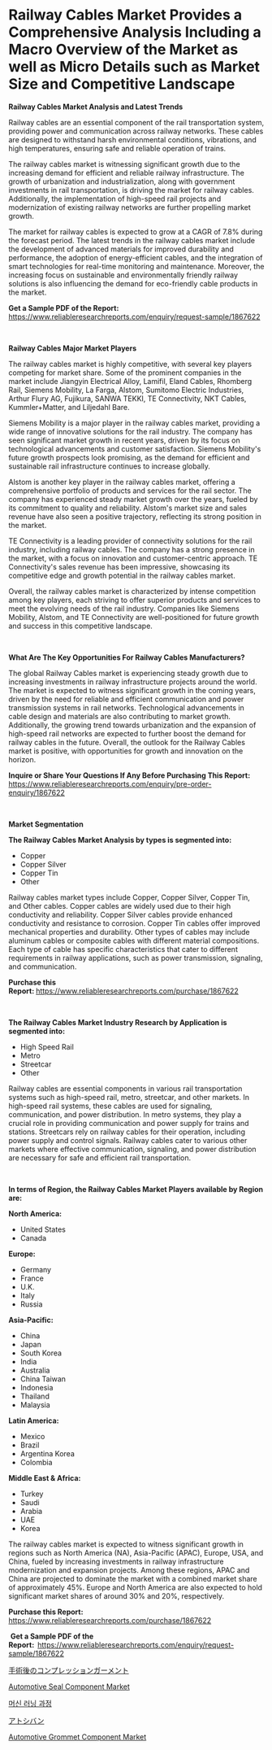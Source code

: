 <p><h1>Railway Cables Market Provides a Comprehensive Analysis Including a Macro Overview of the Market as well as Micro Details such as Market Size and Competitive Landscape</h1></p><p><strong>Railway Cables Market Analysis and Latest Trends</strong></p>
<p><p>Railway cables are an essential component of the rail transportation system, providing power and communication across railway networks. These cables are designed to withstand harsh environmental conditions, vibrations, and high temperatures, ensuring safe and reliable operation of trains.</p><p>The railway cables market is witnessing significant growth due to the increasing demand for efficient and reliable railway infrastructure. The growth of urbanization and industrialization, along with government investments in rail transportation, is driving the market for railway cables. Additionally, the implementation of high-speed rail projects and modernization of existing railway networks are further propelling market growth.</p><p>The market for railway cables is expected to grow at a CAGR of 7.8% during the forecast period. The latest trends in the railway cables market include the development of advanced materials for improved durability and performance, the adoption of energy-efficient cables, and the integration of smart technologies for real-time monitoring and maintenance. Moreover, the increasing focus on sustainable and environmentally friendly railway solutions is also influencing the demand for eco-friendly cable products in the market.</p></p>
<p><strong>Get a Sample PDF of the Report:&nbsp;</strong> <a href="https://www.reliableresearchreports.com/enquiry/request-sample/1867622">https://www.reliableresearchreports.com/enquiry/request-sample/1867622</a></p>
<p>&nbsp;</p>
<p><strong>Railway Cables Major Market Players</strong></p>
<p><p>The railway cables market is highly competitive, with several key players competing for market share. Some of the prominent companies in the market include Jiangyin Electrical Alloy, Lamifil, Eland Cables, Rhomberg Rail, Siemens Mobility, La Farga, Alstom, Sumitomo Electric Industries, Arthur Flury AG, Fujikura, SANWA TEKKI, TE Connectivity, NKT Cables, Kummler+Matter, and Liljedahl Bare.</p><p>Siemens Mobility is a major player in the railway cables market, providing a wide range of innovative solutions for the rail industry. The company has seen significant market growth in recent years, driven by its focus on technological advancements and customer satisfaction. Siemens Mobility's future growth prospects look promising, as the demand for efficient and sustainable rail infrastructure continues to increase globally.</p><p>Alstom is another key player in the railway cables market, offering a comprehensive portfolio of products and services for the rail sector. The company has experienced steady market growth over the years, fueled by its commitment to quality and reliability. Alstom's market size and sales revenue have also seen a positive trajectory, reflecting its strong position in the market.</p><p>TE Connectivity is a leading provider of connectivity solutions for the rail industry, including railway cables. The company has a strong presence in the market, with a focus on innovation and customer-centric approach. TE Connectivity's sales revenue has been impressive, showcasing its competitive edge and growth potential in the railway cables market.</p><p>Overall, the railway cables market is characterized by intense competition among key players, each striving to offer superior products and services to meet the evolving needs of the rail industry. Companies like Siemens Mobility, Alstom, and TE Connectivity are well-positioned for future growth and success in this competitive landscape.</p></p>
<p>&nbsp;</p>
<p><strong>What Are The Key Opportunities For Railway Cables Manufacturers?</strong></p>
<p><p>The global Railway Cables market is experiencing steady growth due to increasing investments in railway infrastructure projects around the world. The market is expected to witness significant growth in the coming years, driven by the need for reliable and efficient communication and power transmission systems in rail networks. Technological advancements in cable design and materials are also contributing to market growth. Additionally, the growing trend towards urbanization and the expansion of high-speed rail networks are expected to further boost the demand for railway cables in the future. Overall, the outlook for the Railway Cables market is positive, with opportunities for growth and innovation on the horizon.</p></p>
<p><strong>Inquire or Share Your Questions If Any Before Purchasing This Report:</strong> <a href="https://www.reliableresearchreports.com/enquiry/pre-order-enquiry/1867622">https://www.reliableresearchreports.com/enquiry/pre-order-enquiry/1867622</a></p>
<p>&nbsp;</p>
<p><strong>Market Segmentation</strong></p>
<p><strong>The Railway Cables Market Analysis by types is segmented into:</strong></p>
<p><ul><li>Copper</li><li>Copper Silver</li><li>Copper Tin</li><li>Other</li></ul></p>
<p><p>Railway cables market types include Copper, Copper Silver, Copper Tin, and Other cables. Copper cables are widely used due to their high conductivity and reliability. Copper Silver cables provide enhanced conductivity and resistance to corrosion. Copper Tin cables offer improved mechanical properties and durability. Other types of cables may include aluminum cables or composite cables with different material compositions. Each type of cable has specific characteristics that cater to different requirements in railway applications, such as power transmission, signaling, and communication.</p></p>
<p><strong>Purchase this Report:&nbsp;</strong><a href="https://www.reliableresearchreports.com/purchase/1867622">https://www.reliableresearchreports.com/purchase/1867622</a></p>
<p>&nbsp;</p>
<p><strong>The Railway Cables Market Industry Research by Application is segmented into:</strong></p>
<p><ul><li>High Speed Rail</li><li>Metro</li><li>Streetcar</li><li>Other</li></ul></p>
<p><p>Railway cables are essential components in various rail transportation systems such as high-speed rail, metro, streetcar, and other markets. In high-speed rail systems, these cables are used for signaling, communication, and power distribution. In metro systems, they play a crucial role in providing communication and power supply for trains and stations. Streetcars rely on railway cables for their operation, including power supply and control signals. Railway cables cater to various other markets where effective communication, signaling, and power distribution are necessary for safe and efficient rail transportation.</p></p>
<p>&nbsp;</p>
<p><strong>In terms of Region, the Railway Cables Market Players available by Region are:</strong></p>
<p>
    <p> <strong> North America: </strong>
        <ul>
            <li>United States</li>
            <li>Canada</li>
        </ul>
        </p> 
    <p> <strong> Europe: </strong>
        <ul>
            <li>Germany</li>
            <li>France</li>
            <li>U.K.</li>
            <li>Italy</li>
            <li>Russia</li>
        </ul>
        </p> 
    <p> <strong> Asia-Pacific: </strong>
        <ul>
            <li>China</li>
            <li>Japan</li>
            <li>South Korea</li>
            <li>India</li>
            <li>Australia</li>
            <li>China Taiwan</li>
            <li>Indonesia</li>
            <li>Thailand</li>
            <li>Malaysia</li>
        </ul>
        </p> 
    <p> <strong> Latin America: </strong>
        <ul>
            <li>Mexico</li>
            <li>Brazil</li>
            <li>Argentina Korea</li>
            <li>Colombia</li>
        </ul>
        </p> 
    <p> <strong> Middle East & Africa: </strong>
        <ul>
            <li>Turkey</li>
            <li>Saudi</li>
            <li>Arabia</li>
            <li>UAE</li>
            <li>Korea</li>
        </ul>
    </p>
    </p>
<p><p>The railway cables market is expected to witness significant growth in regions such as North America (NA), Asia-Pacific (APAC), Europe, USA, and China, fueled by increasing investments in railway infrastructure modernization and expansion projects. Among these regions, APAC and China are projected to dominate the market with a combined market share of approximately 45%. Europe and North America are also expected to hold significant market shares of around 30% and 20%, respectively.</p></p>
<p><strong>Purchase this Report: </strong><a href="https://www.reliableresearchreports.com/purchase/1867622">https://www.reliableresearchreports.com/purchase/1867622</a></p>
<p>&nbsp;<strong>Get a Sample PDF of the Report:&nbsp;&nbsp;</strong><a href="https://www.reliableresearchreports.com/enquiry/request-sample/1867622">https://www.reliableresearchreports.com/enquiry/request-sample/1867622</a></p>
<p><strong></strong></p>
<p><p><a href="https://github.com/adcxff01450218/Market-Research-Report-List-1/blob/main/611712716233.md">手術後のコンプレッションガーメント</a></p><p><a href="https://issuu.com/reportprime-2/docs/automotive-seal-component-market-size-2030.pptx">Automotive Seal Component Market</a></p><p><a href="https://github.com/trmesnao7959541/Market-Research-Report-List-1/blob/main/796545015081.md">머신 러닝 과정</a></p><p><a href="https://medium.com/@awicka/%E3%82%A2%E3%83%88%E3%82%B7%E3%83%90%E3%83%B3%E5%B8%82%E5%A0%B4-%E7%AB%B6%E4%BA%89%E5%88%86%E6%9E%90-%E5%B8%82%E5%A0%B4%E5%8B%95%E5%90%91-2031%E5%B9%B4%E3%81%BE%E3%81%A7%E3%81%AE%E4%BA%88%E6%B8%AC-c68b39506c1f">アトシバン</a></p><p><a href="https://issuu.com/reportprime-2/docs/automotive-grommet-component-market-size-2030.pptx">Automotive Grommet Component Market</a></p></p>